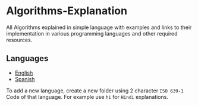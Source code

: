 # Algorithms-Explanation

All Algorithms explained in simple language with examples and links to their implementation in various programming languages and other required resources.

## Languages
- [English](./en)
- [Spanish](./es)

To add a new language, create a new folder using 2 character `ISO 639-1` Code of that language. For example use `hi` for `Hindi` explanations.
